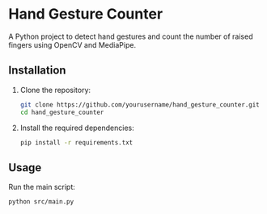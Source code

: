 # Hand Gesture Counter

A Python project to detect hand gestures and count the number of raised fingers using OpenCV and MediaPipe.

## Installation

1. Clone the repository:

   ```bash
   git clone https://github.com/yourusername/hand_gesture_counter.git
   cd hand_gesture_counter
   ```

2. Install the required dependencies:

   ```bash
   pip install -r requirements.txt
   ```

## Usage

Run the main script:

```bash
python src/main.py
```
